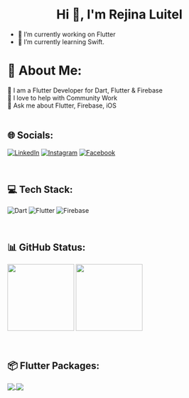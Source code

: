 <!-- ## Hi there 👋 -->

<!-- **RejinaLuitel/RejinaLuitel** is a ✨ _special_ ✨ repository because its `README.md` (this file) appears on your GitHub profile. -->
<h1 align="center">Hi 👋, I'm Rejina Luitel</h1>

- 🔭 I’m currently working on Flutter
- 🌱 I’m currently learning Swift.

# 💫 About Me:

🔭 I am a Flutter Developer for Dart, Flutter & Firebase <br>🤝 I love to help with Community Work<br>💬 Ask me about Flutter, Firebase, iOS<br>
<br>

## 🌐 Socials:

[![LinkedIn](https://img.shields.io/badge/LinkedIn-%230077B5.svg?logo=linkedin&logoColor=white)](https://www.linkedin.com/in/rejina-luitel-106308212/) [![Instagram](https://img.shields.io/badge/Instagram-%23E4405F.svg?logo=Instagram&logoColor=white)](https://instagram.com/AbhishekDoshi26) [![Facebook](https://img.shields.io/badge/Facebook-1877F2?logo=facebook&logoColor=white)](https://medium.com/@AbhishekDoshi26)

<br>

<!-- ## Language and Tools:
![LinkedIn](https://img.shields.io/badge/LinkedIn-%230077B5.svg?logo=linkedin&logoColor=white)](https://www.linkedin.com/in/rejina-luitel-106308212/)  -->

## 💻 Tech Stack:

![Dart](https://img.shields.io/badge/dart-%230175C2.svg?style=flat&logo=dart&logoColor=white) ![Flutter](https://img.shields.io/badge/Flutter-%2302569B.svg?style=flat&logo=Flutter&logoColor=white) ![Firebase](https://img.shields.io/badge/firebase-%23039BE5.svg?style=flat&logo=firebase)

<br>

## 📊 GitHub Status:

<img src="https://github-readme-stats.vercel.app/api?username=rejinaluitel&show_icons=true&theme=radical&hide_border=false&include_all_commits=true&count_private=true" height=150px> <img src="https://github-readme-streak-stats.herokuapp.com/?user=rejinaluitel&theme=radical&hide_border=false" height=150px><br/>

<br>

## 📦 Flutter Packages:

<a href="https://github.com/RejinaLuitel/LifeHope">
  <img align="center" src="https://github-readme-stats.vercel.app/api/pin/?username=RejinaLuitel&repo=LifeHope&theme=radical" />
</a>
<a href="https://github.com/RejinaLuitel/WeatherApp-swift">
 <img align="center" src="https://github-readme-stats.vercel.app/api/pin/?username=RejinaLuitel&repo=WeatherApp-swift&theme=radical" />
</a>

<br><br>

<!-- ## 🏆 GitHub Trophies

<img src="https://github-trophies.vercel.app/?username=AbhishekDoshi26&theme=radical&no-frame=false&no-bg=false&margin-w=4"/>

<br><br>

### ✍️ Random Dev Quote

![](https://quotes-github-readme.vercel.app/api?type=horizontal&theme=radical)

---

![Visitors](https://visitor-badge.laobi.icu/badge?page_id=AbhishekDoshi26.AbhishekDoshi26)

## 💰 You can help me by [Sponsoring](https://github.com/sponsors/AbhishekDoshi26/) and supporting my Open-Source Work ❤️ -->
